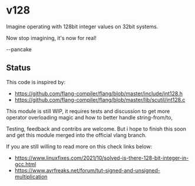 v128
====

Imagine operating with 128bit integer values on 32bit systems.

Now stop imagining, it's now for real!

--pancake

Status
------

This code is inspired by:

* https://github.com/flang-compiler/flang/blob/master/include/int128.h
* https://github.com/flang-compiler/flang/blob/master/lib/scutil/int128.c

This module is still WIP, it requires tests and discussion to get more
operator overloading magic and how to better handle string-from/to,

Testing, feedback and contribs are welcome. But i hope to finish this soon and
get this module merged into the official vlang branch.

If you are still willing to read more on this check links below:

* https://www.linuxfixes.com/2021/10/solved-is-there-128-bit-integer-in-gcc.html
* https://www.avrfreaks.net/forum/tut-signed-and-unsigned-multiplication
